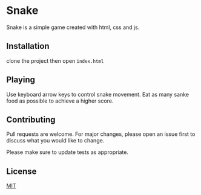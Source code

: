 # Snake

Snake is a simple game created with html, css and js.

## Installation

clone the project then open `index.html`


## Playing

Use keyboard arrow keys to control snake movement. Eat as many sanke food as possible to achieve a higher score.

## Contributing
Pull requests are welcome. For major changes, please open an issue first to discuss what you would like to change.

Please make sure to update tests as appropriate.

## License
[MIT](https://choosealicense.com/licenses/mit/)
